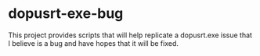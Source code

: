 # dopusrt-exe-bug
This project provides scripts that will help replicate a dopusrt.exe issue that I believe is a bug and have hopes that it will be fixed.
